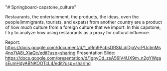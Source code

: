 "# Springboard-capstone_culture" 

Restaurants, the entertainment, the products, the ideas, even the people(immigrants, tourists, and expats) from another country are a product of how much culture from a foreign culture that we import. In this capstone, I try to analyze how using restaurants as a proxy for cultural influence.

Report:
https://docs.google.com/document/d/1_oRm9PcbsORSkLdjDjoVyrPUcImMs4no7tA8i_XjaQc/edit?usp=sharing
Presentation Slide:
https://docs.google.com/presentation/d/1gpyCd_zsA56lV4UX9m_n2gYWgasEumHdyABNKOOTcL4/edit?usp=sharing
